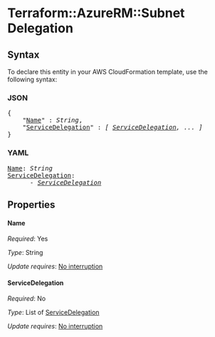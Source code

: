 # Terraform::AzureRM::Subnet Delegation

## Syntax

To declare this entity in your AWS CloudFormation template, use the following syntax:

### JSON

<pre>
{
    "<a href="#name" title="Name">Name</a>" : <i>String</i>,
    "<a href="#servicedelegation" title="ServiceDelegation">ServiceDelegation</a>" : <i>[ <a href="delegation-servicedelegation.md">ServiceDelegation</a>, ... ]</i>
}
</pre>

### YAML

<pre>
<a href="#name" title="Name">Name</a>: <i>String</i>
<a href="#servicedelegation" title="ServiceDelegation">ServiceDelegation</a>: <i>
      - <a href="delegation-servicedelegation.md">ServiceDelegation</a></i>
</pre>

## Properties

#### Name

_Required_: Yes

_Type_: String

_Update requires_: [No interruption](https://docs.aws.amazon.com/AWSCloudFormation/latest/UserGuide/using-cfn-updating-stacks-update-behaviors.html#update-no-interrupt)

#### ServiceDelegation

_Required_: No

_Type_: List of <a href="delegation-servicedelegation.md">ServiceDelegation</a>

_Update requires_: [No interruption](https://docs.aws.amazon.com/AWSCloudFormation/latest/UserGuide/using-cfn-updating-stacks-update-behaviors.html#update-no-interrupt)

